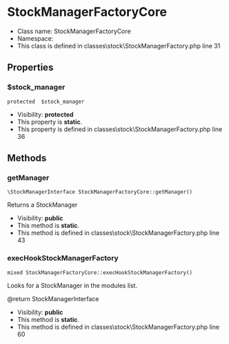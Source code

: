 StockManagerFactoryCore
===============






* Class name: StockManagerFactoryCore
* Namespace: 
* This class is defined in classes\stock\StockManagerFactory.php line 31





Properties
----------


### $stock_manager

    protected  $stock_manager





* Visibility: **protected**
* This property is **static**.
* This property is defined in classes\stock\StockManagerFactory.php line 36


Methods
-------


### getManager

    \StockManagerInterface StockManagerFactoryCore::getManager()

Returns a StockManager



* Visibility: **public**
* This method is **static**.
* This method is defined in classes\stock\StockManagerFactory.php line 43




### execHookStockManagerFactory

    mixed StockManagerFactoryCore::execHookStockManagerFactory()

Looks for a StockManager in the modules list.

@return StockManagerInterface

* Visibility: **public**
* This method is **static**.
* This method is defined in classes\stock\StockManagerFactory.php line 60



